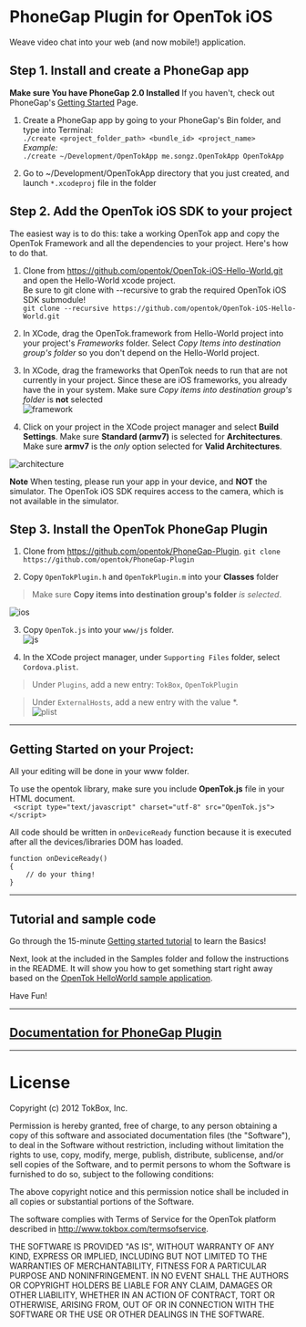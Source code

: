 PhoneGap Plugin for OpenTok iOS
===

Weave video chat into your web (and now mobile!) application.

## Step 1. Install and create a PhoneGap app
**Make sure You have PhoneGap 2.0 Installed** If you haven't, check out PhoneGap's [Getting Started](http://docs.phonegap.com/en/2.0.0/guide_getting-started_ios_index.md.html#Getting%20Started%20with%20iOS) Page.

1. Create a PhoneGap app by going to your PhoneGap's Bin folder, and type into Terminal:  
`./create <project_folder_path> <bundle_id> <project_name>`  
*Example:*  
`./create ~/Development/OpenTokApp me.songz.OpenTokApp OpenTokApp`

2. Go to ~/Development/OpenTokApp directory that you just created, and launch `*.xcodeproj` file in the folder  


## Step 2. Add the OpenTok iOS SDK to your project
The easiest way is to do this: take a working OpenTok app and copy the OpenTok Framework and all the dependencies to your project.  Here's how to do that.

1. Clone from <https://github.com/opentok/OpenTok-iOS-Hello-World.git> and open the Hello-World xcode project.  
Be sure to git clone with --recursive to grab the required OpenTok iOS SDK submodule!  
`git clone --recursive https://github.com/opentok/OpenTok-iOS-Hello-World.git`

2. In XCode, drag the OpenTok.framework from Hello-World project into your project's *Frameworks* folder.
Select *Copy Items into destination group's folder* so you don't depend on the Hello-World project.

3. In XCode, drag the frameworks that OpenTok needs to run that are not currently in your project.
Since these are iOS frameworks, you already have the in your system. Make sure *Copy items into destination group's folder* is **not** selected  
![framework](http://songz.github.com/phonegap-plugin-opentok/images/frameworks.png)

4. Click on your project in the XCode project manager and select **Build Settings**. 
Make sure **Standard (armv7)** is selected for **Architectures**.  
Make sure **armv7** is the *only* option selected for **Valid Architectures**.  

![architecture](http://songz.github.com/phonegap-plugin-opentok/images/arch.png)  

**Note** When testing, please run your app in your device, and **NOT** the simulator. The OpenTok iOS SDK requires access to the camera, which
is not available in the simulator. 

## Step 3. Install the OpenTok PhoneGap Plugin
1. Clone from <https://github.com/opentok/PhoneGap-Plugin>.
`git clone https://github.com/opentok/PhoneGap-Plugin`

2. Copy `OpenTokPlugin.h` and `OpenTokPlugin.m` into your **Classes** folder  
> Make sure **Copy items into destination group's folder** *is selected*.
>
![ios](http://songz.github.com/phonegap-plugin-opentok/images/iosplugin.png)

3. Copy `OpenTok.js` into your `www/js` folder.  
![js](http://songz.github.com/phonegap-plugin-opentok/images/jsplugin.png)

4. In the XCode project manager, under `Supporting Files` folder, select `Cordova.plist`.
> Under `Plugins`, add a new entry: `TokBox`, `OpenTokPlugin`  

> Under `ExternalHosts`, add a new entry with the value *.  
![plist](http://songz.github.com/phonegap-plugin-opentok/images/cplist.png) 


---

## Getting Started on your Project:
All your editing will be done in your www folder.

To use the opentok library, make sure you include **OpenTok.js** file in your HTML document.  
` <script type="text/javascript" charset="utf-8" src="OpenTok.js"></script>`

All code should be written in `onDeviceReady` function because it is executed after all the devices/libraries DOM has loaded.

	function onDeviceReady()
	{
		// do your thing!
	}

---

## Tutorial and sample code
Go through the 15-minute [Getting started tutorial](http://www.tokbox.com/opentok/api/documentation/gettingstarted) to learn the Basics!  

Next, look at the included in the Samples folder and follow the instructions in the README. It will show you how to get something start right away based on the [OpenTok HelloWorld sample application](http://www.tokbox.com/opentok/api/tools/js/tutorials/helloworld.html).  

Have Fun!

----

## [Documentation for PhoneGap Plugin](docs/README.md)

----

License
===

Copyright (c) 2012 TokBox, Inc.

Permission is hereby granted, free of charge, to any person obtaining a copy of this software and associated documentation files (the "Software"), to deal in the Software without restriction, including without limitation the rights to use, copy, modify, merge, publish, distribute, sublicense, and/or sell copies of the Software, and to permit persons to whom the Software is furnished to do so, subject to the following conditions:


The above copyright notice and this permission notice shall be included in all copies or substantial portions of the Software.

The software complies with Terms of Service for the OpenTok platform described in <http://www.tokbox.com/termsofservice>.

THE SOFTWARE IS PROVIDED "AS IS", WITHOUT WARRANTY OF ANY KIND, EXPRESS OR IMPLIED, INCLUDING BUT NOT LIMITED TO THE WARRANTIES OF MERCHANTABILITY, FITNESS FOR A PARTICULAR PURPOSE AND NONINFRINGEMENT. IN NO EVENT SHALL THE AUTHORS OR COPYRIGHT HOLDERS BE LIABLE FOR ANY CLAIM, DAMAGES OR OTHER LIABILITY, WHETHER IN AN ACTION OF CONTRACT, TORT OR OTHERWISE, ARISING FROM, OUT OF OR IN CONNECTION WITH THE SOFTWARE OR THE USE OR OTHER DEALINGS IN THE SOFTWARE.
